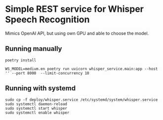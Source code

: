 # Simple REST service for Whisper Speech Recognition

Mimics OpenAI API, but using own GPU and able to choose the model.


## Running manually

```
poetry install

WS_MODEL=medium.en poetry run uvicorn whisper_service.main:app --host '' --port 8000  --limit-concurrency 10
```

## Running with systemd

```
sudo cp -f deploy/whisper.service /etc/systemd/system/whisper.service
sudo systemctl daemon-reload
sudo systemctl start whisper
sudo systemctl enable whisper
```
